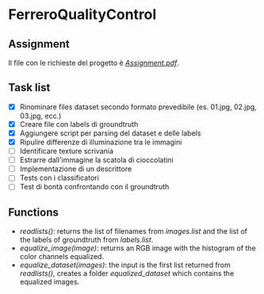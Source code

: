 # FerreroQualityControl

## Assignment

Il file con le richieste del progetto è [*Assignment.pdf*](Assignment.pdf).

## Task list

- [x] Rinominare files dataset secondo formato prevedibile (es. 01.jpg, 02.jpg, 03.jpg, ecc.)
- [x] Creare file con labels di groundtruth
- [x] Aggiungere script per parsing del dataset e delle labels
- [x] Ripulire differenze di illuminazione tra le immagini
- [ ] Identificare texture scrivania
- [ ] Estrarre dall'immagine la scatola di cioccolatini
- [ ] Implementazione di un descrittore
- [ ] Tests con i classificatori
- [ ] Test di bontà confrontando con il groundtruth

## Functions

- *readlists()*: returns the list of filenames from *images.list* and the list of the labels of groundtruth from *labels.list*.
- *equalize_image(image)*: returns an RGB image with the histogram of the color channels equalized.
- *equalize_dataset(images)*: the input is the first list returned from *readlists()*, creates a folder *equalized_dataset* which contains the equalized images.